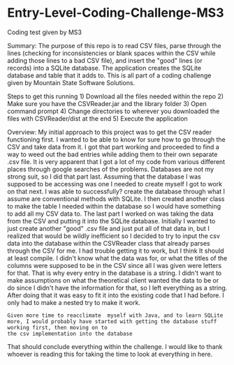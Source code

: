 # Entry-Level-Coding-Challenge-MS3
Coding test given by MS3 

Summary:
	The purpose of this repo is to read CSV files, parse through the lines (checking for inconsistencies or blank spaces within the CSV while adding those lines
	to a bad CSV file), and insert the "good" lines (or records) into a SQLite database. The application creates the SQLite database and table that it adds to.
	This is all part of a coding challenge given by Mountain State Software Solutions. 

Steps to get this running
	1) Download all the files needed within the repo
	2) Make sure you have the CSVReader.jar and the library folder 
	3) Open command prompt
	4) Change directories to wherever you downloaded the files with CSVReader/dist at the end
	5) Execute the application

Overview:
	My initial approach to this project was to get the CSV reader functioning first. I wanted to be able to know for sure how to go through the CSV and take data from it. 
	I got that part working and proceeded to find a way to weed out the bad entries while adding them to their own separate .csv file. It is very apparent that I got a lot
	of my code from various different places through google searches of the problems. Databases are not my strong suit, so I did that part last. Assuming that the database
	I was supposed to be accessing was one I needed to create myself I got to work on that next. I was able to successfully? create the database through what I assume are 
	conventional methods with SQLite. I then created another class to make the table I needed within the database so I would have something to add all my CSV data to. 
	The last part I worked on was taking the data from the CSV and putting it into the SQLite database. Initially I wanted to just create another "good" .csv file and 
	just put all of that data in, but I realized that would be wildly inefficient so I decided to try to input the csv data into the database within the CSVReader class 
	that already parses through the CSV for me. I had trouble getting it to work, but I think It should at least compile. I didn't know what the data was for, or what the
	titles of the columns were supposed to be in the CSV since all I was given were letters for that. That is why every entry in the database is a string. I didn't want
	to make assumptions on what the theoretical client wanted the data to be or do since I didn't have the information for that, so I left everything as a string. After
	doing that it was easy to fit it into the existing code that I had before. I only had to make a nested try to make it work. 
	
	Given more time to reacclimate  myself with Java, and to learn SQLite more, I would probably have started with getting the database stuff working first, then moving on to 
	the csv implementation into the database 

That should conclude everything within the challenge. I would like to thank whoever is reading this for taking the time to look at everything in here. 
	